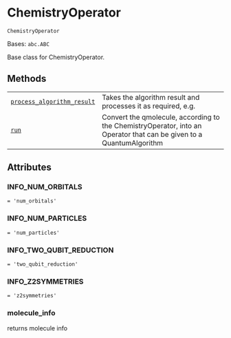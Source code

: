# ChemistryOperator

`ChemistryOperator`

Bases: `abc.ABC`

Base class for ChemistryOperator.

## Methods

|                                                                                                                                                                                                                                    |                                                                                                                     |
| ---------------------------------------------------------------------------------------------------------------------------------------------------------------------------------------------------------------------------------- | ------------------------------------------------------------------------------------------------------------------- |
| [`process_algorithm_result`](qiskit.chemistry.core.ChemistryOperator.process_algorithm_result#qiskit.chemistry.core.ChemistryOperator.process_algorithm_result "qiskit.chemistry.core.ChemistryOperator.process_algorithm_result") | Takes the algorithm result and processes it as required, e.g.                                                       |
| [`run`](qiskit.chemistry.core.ChemistryOperator.run#qiskit.chemistry.core.ChemistryOperator.run "qiskit.chemistry.core.ChemistryOperator.run")                                                                                     | Convert the qmolecule, according to the ChemistryOperator, into an Operator that can be given to a QuantumAlgorithm |

## Attributes

### INFO\_NUM\_ORBITALS

`= 'num_orbitals'`

### INFO\_NUM\_PARTICLES

`= 'num_particles'`

### INFO\_TWO\_QUBIT\_REDUCTION

`= 'two_qubit_reduction'`

### INFO\_Z2SYMMETRIES

`= 'z2symmetries'`

### molecule\_info

returns molecule info
